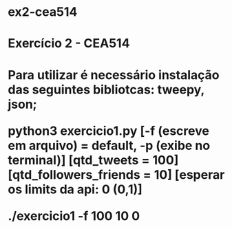 # ex2-cea514
<h1>Exercício 2 - CEA514<h1>

Para utilizar é necessário instalação das seguintes bibliotcas: tweepy, json;

python3 exercicio1.py [-f (escreve em arquivo) = default, -p (exibe no terminal)] 
						[qtd_tweets = 100] [qtd_followers_friends = 10] [esperar os limits da api: 0 (0,1)]

./exercicio1 -f 100 10 0

